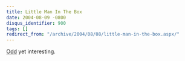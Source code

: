 ```yaml
---
title: Little Man In The Box
date: 2004-08-09 -0800
disqus_identifier: 900
tags: []
redirect_from: "/archive/2004/08/08/little-man-in-the-box.aspx/"
---
```


[Odd](http://www.lebonze.co.uk/stuff/move.htm) yet interesting.

